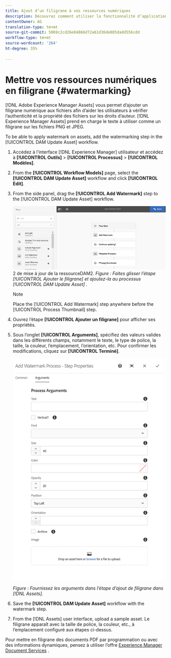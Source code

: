 ```yaml
---
title: Ajout d’un filigrane à vos ressources numériques
description: Découvrez comment utiliser la fonctionnalité d’application d’un filigrane pour ajouter un filigrane numérique aux ressources.
contentOwner: AG
translation-type: tm+mt
source-git-commit: 5069c2cd26e84866d72a61d36de085dadd556cdd
workflow-type: tm+mt
source-wordcount: '264'
ht-degree: 35%

---
```



# Mettre vos ressources numériques en filigrane {#watermarking}

[!DNL Adobe Experience Manager Assets] vous permet d’ajouter un filigrane numérique aux fichiers afin d’aider les utilisateurs à vérifier l’authenticité et la propriété des fichiers sur les droits d’auteur. [!DNL Experience Manager Assets] prend en charge le texte à utiliser comme un filigrane sur les fichiers PNG et JPEG.

To be able to apply watermark on assets, add the watermarking step in the [!UICONTROL DAM Update Asset] workflow.

1. Accédez à l’interface [!DNL Experience Manager] utilisateur et accédez à **[!UICONTROL Outils]** > **[!UICONTROL Processus]** > **[!UICONTROL Modèles]**.
1. From the **[!UICONTROL Workflow Models]** page, select the **[!UICONTROL DAM Update Asset]** workflow and click **[!UICONTROL Edit]**.

1. From the side panel, drag the **[!UICONTROL Add Watermark]** step to the [!UICONTROL DAM Update Asset] workflow.

   ![Faites glisser l’étape [!UICONTROL Ajouter le filigrane] et ajoutez-la au processus ](assets/add_watermark_step_aem_assets.png)2 de mise à jour de la ressourceDAM2.
   *Figure : Faites glisser l’étape [!UICONTROL Ajouter le filigrane] et ajoutez-la au processus [!UICONTROL DAM Update Asset] .*

   >[!NOTE]
   >
   >Place the [!UICONTROL Add Watermark] step anywhere before the [!UICONTROL Process Thumbnail] step.

1. Ouvrez l’étape **[!UICONTROL Ajouter un filigrane]** pour afficher ses propriétés.
1. Sous l’onglet **[!UICONTROL Arguments]**, spécifiez des valeurs valides dans les différents champs, notamment le texte, le type de police, la taille, la couleur, l’emplacement, l’orientation, etc. Pour confirmer les modifications, cliquez sur **[!UICONTROL Terminé]**.

   ![Indiquer les arguments dans l’étape Ajouter un filigrane dans Assets](assets/arguments_add_watermark_aem_assets.png)

   *Figure : Fournissez les arguments dans l’étape d’ajout de filigrane dans [!DNL Assets].*

1. Save the **[!UICONTROL DAM Update Asset]** workflow with the watermark step.
1. From the [!DNL Assets] user interface, upload a sample asset. Le filigrane apparaît avec la taille de police, la couleur, etc., à l’emplacement configuré aux étapes ci-dessus.

Pour mettre en filigrane des documents PDF par programmation ou avec des informations dynamiques, pensez à utiliser l’offre [Experience Manager Document Services](/help/forms/using/overview-aem-document-services.md) .
